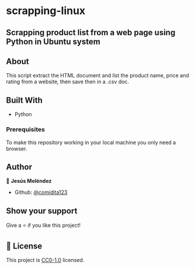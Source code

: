 # scrapping-linux

## Scrapping product list from a web page using Python in Ubuntu system

## About

This script extract the HTML document and list the product name, price and rating from a website, then save then in a .csv doc.

## Built With

- Python

### Prerequisites

To make this repository working in your local machine you only need a browser.

## Author

👤 **Jesús Meléndez**

- Github: [@comidita123](https://github.com/comidita123)

## Show your support

Give a ⭐️ if you like this project!

## 📝 License

This project is [CC0-1.0](LICENSE) licensed. 
